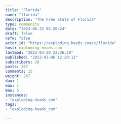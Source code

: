 ```yaml
---
title: "Florida" 
name: "florida"
description: "The Free State of Florida"
type: community
date: "2023-06-22 02:20:24"
draft: false
nsfw: false
actor_id: "https://exploding-heads.com/c/florida"
host: exploding-heads.com
lastmod: "2022-03-20 22:26:20"
published: "2022-03-06 12:29:12"
subscribers: 28
posts: 267
comments: 15
weight: 267
dau: 1
wau: 1
mau: 5
instances:
- "exploding-heads_com"
tags: 
- "exploding-heads_com"

---
```

